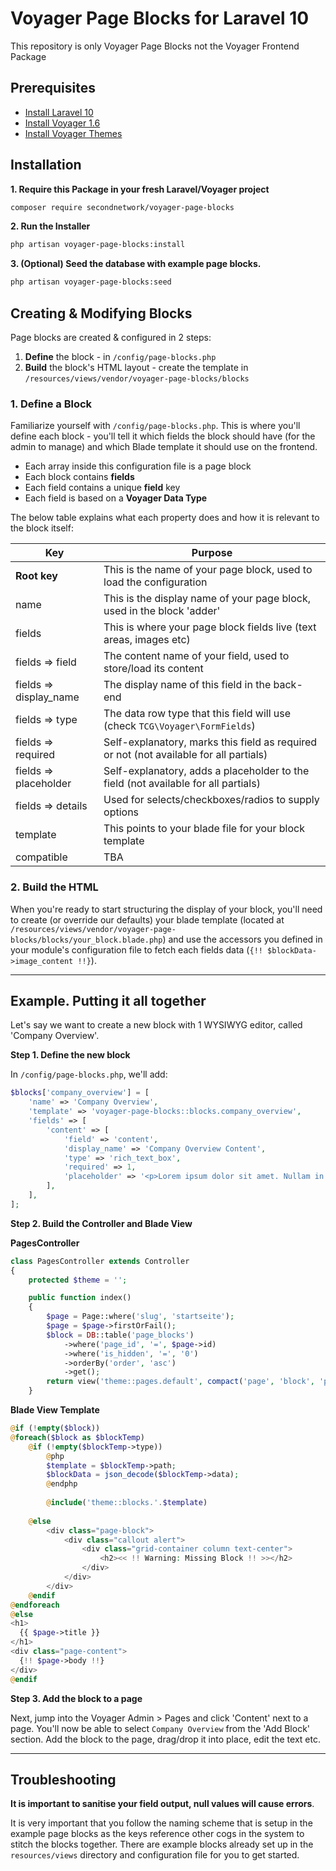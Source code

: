 
# Voyager Page Blocks for Laravel 10

This repository is only Voyager Page Blocks not the Voyager Frontend Package

## Prerequisites

- [Install Laravel 10](https://laravel.com/docs/installation)
- [Install Voyager 1.6](https://github.com/the-control-group/voyager) 
- [Install Voyager Themes](https://github.com/thedevdojo/themes)

## Installation
**1. Require this Package in your fresh Laravel/Voyager project**
```bash
composer require secondnetwork/voyager-page-blocks
```
**2. Run the Installer**
```bash
php artisan voyager-page-blocks:install
```
**3. (Optional) Seed the database with example page blocks.**
```bash
php artisan voyager-page-blocks:seed
```

## Creating & Modifying Blocks

Page blocks are created & configured in 2 steps:

1. __Define__ the block - in `/config/page-blocks.php`
2. __Build__ the block's HTML layout - create the template in `/resources/views/vendor/voyager-page-blocks/blocks`

### 1. Define a Block

Familiarize yourself with `/config/page-blocks.php`. This is where you'll define each block - you'll tell it which fields the block should have (for the admin to manage) and which Blade template it should use on the frontend.

- Each array inside this configuration file is a page block
- Each block contains __fields__
- Each field contains a unique __field__ key
- Each field is based on a __Voyager Data Type__

The below table explains what each property does and how it is relevant to the block itself:

| Key                    | Purpose                                                                                |
| ---------------------- | -------------------------------------------------------------------------------------- |
| __Root key__           | This is the name of your page block, used to load the configuration                    |
| name                   | This is the display name of your page block, used in the block 'adder'                 |
| fields                 | This is where your page block fields live (text areas, images etc)                     |
| fields => field        | The content name of your field, used to store/load its content                         |
| fields => display_name | The display name of this field in the back-end                                         |
| fields => type         | The data row type that this field will use (check `TCG\Voyager\FormFields`)            |
| fields => required     | Self-explanatory, marks this field as required or not (not available for all partials) |
| fields => placeholder  | Self-explanatory, adds a placeholder to the field (not available for all partials)     |
| fields => details      | Used for selects/checkboxes/radios to supply options                                   |
| template               | This points to your blade file for your block template                                 |
| compatible             | TBA                                                                                    |

### 2. Build the HTML

When you're ready to start structuring the display of your block, you'll need to create (or override our defaults) your blade template (located at `/resources/views/vendor/voyager-page-blocks/blocks/your_block.blade.php`) and use the accessors you defined in your module's configuration file to fetch each fields data (`{!! $blockData->image_content !!}`).

---

## Example. Putting it all together

Let's say we want to create a new block with 1 WYSIWYG editor, called 'Company Overview'.

**Step 1. Define the new block**

In `/config/page-blocks.php`, we'll add:

```php
$blocks['company_overview'] = [
    'name' => 'Company Overview',
    'template' => 'voyager-page-blocks::blocks.company_overview',
    'fields' => [
        'content' => [
            'field' => 'content',
            'display_name' => 'Company Overview Content',
            'type' => 'rich_text_box',
            'required' => 1,
            'placeholder' => '<p>Lorem ipsum dolor sit amet. Nullam in dui mauris.</p>',
        ],
    ],
];
```

**Step 2. Build the Controller and Blade View**

**PagesController**

```php
class PagesController extends Controller
{
    protected $theme = '';

    public function index()
    {
        $page = Page::where('slug', 'startseite');
        $page = $page->firstOrFail();
        $block = DB::table('page_blocks')
            ->where('page_id', '=', $page->id)
            ->where('is_hidden', '=', '0')
            ->orderBy('order', 'asc')
            ->get();
        return view('theme::pages.default', compact('page', 'block', 'posts'));
    }
```
**Blade View Template**
```php
@if (!empty($block))
@foreach($block as $blockTemp)
    @if (!empty($blockTemp->type))
        @php
        $template = $blockTemp->path;
        $blockData = json_decode($blockTemp->data);
        @endphp
        
        @include('theme::blocks.'.$template)
        
    @else
        <div class="page-block">
            <div class="callout alert">
                <div class="grid-container column text-center">
                    <h2><< !! Warning: Missing Block !! >></h2>
                </div>
            </div>
        </div>
    @endif
@endforeach
@else
<h1>
  {{ $page->title }}
</h1>
<div class="page-content">
  {!! $page->body !!}
</div>
@endif
```

**Step 3. Add the block to a page**

Next, jump into the Voyager Admin > Pages and click 'Content' next to a page. You'll now be able to select `Company Overview` from the 'Add Block' section. Add the block to the page, drag/drop it into place, edit the text etc.

---

## Troubleshooting

__It is important to sanitise your field output, null values will cause errors__.

It is very important that you follow the naming scheme that is setup in the example page blocks as the keys reference other cogs in the system to stitch the blocks together. There are example blocks already set up in the `resources/views` directory and configuration file for you to get started.
